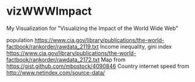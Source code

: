 vizWWWImpact
============

My Visualization for "Visualizing the Impact of the World Wide Web"

population https://www.cia.gov/library/publications/the-world-factbook/rankorder/rawdata_2119.txt
Income inequality, gini index https://www.cia.gov/library/publications/the-world-factbook/rankorder/rawdata_2172.txt
Map from https://gist.github.com/mbostock/4090846 
Country internet speed from http://www.netindex.com/source-data/